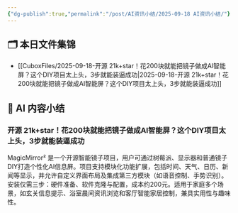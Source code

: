 ```yaml
---
{"dg-publish":true,"permalink":"/post/AI资讯小结/2025-09-18 AI资讯小结/"}
---
```



## 🗂️ 本日文件集锦 
- [[CuboxFiles/2025-09-18-开源 21k+star！花200块就能把镜子做成AI智能屏？这个DIY项目太上头，3步就能装逼成功\|2025-09-18-开源 21k+star！花200块就能把镜子做成AI智能屏？这个DIY项目太上头，3步就能装逼成功]] 



## 🤖 AI 内容小结 
### 开源 21k+star！花200块就能把镜子做成AI智能屏？这个DIY项目太上头，3步就能装逼成功

MagicMirror² 是一个开源智能镜子项目，用户可通过树莓派、显示器和普通镜子DIY打造个性化AI信息屏。项目支持模块化功能扩展，包括时间、天气、日历、新闻等显示，并允许自定义界面布局及集成第三方模块（如语音控制、手势识别）。安装仅需三步：硬件准备、软件克隆与配置，成本约200元。适用于家庭多个场景，如玄关信息提示、浴室晨间资讯浏览和客厅智能家居控制，兼具实用性与趣味性。